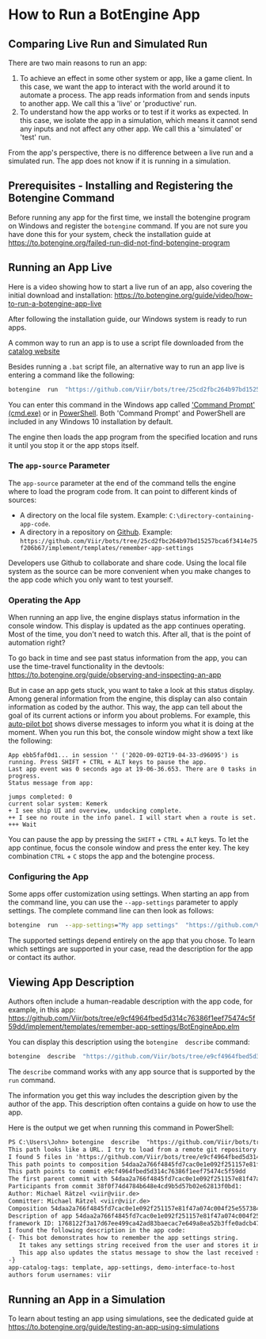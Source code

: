 # How to Run a BotEngine App

## Comparing Live Run and Simulated Run

There are two main reasons to run an app:

1. To achieve an effect in some other system or app, like a game client. In this case, we want the app to interact with the world around it to automate a process. The app reads information from and sends inputs to another app. We call this a 'live' or 'productive' run.
2. To understand how the app works or to test if it works as expected. In this case, we isolate the app in a simulation, which means it cannot send any inputs and not affect any other app. We call this a 'simulated' or 'test' run.

From the app's perspective, there is no difference between a live run and a simulated run. The app does not know if it is running in a simulation.

## Prerequisites - Installing and Registering the Botengine Command

Before running any app for the first time, we install the botengine program on Windows and register the `botengine` command. If you are not sure you have done this for your system, check the installation guide at https://to.botengine.org/failed-run-did-not-find-botengine-program

## Running an App Live

Here is a video showing how to start a live run of an app, also covering the initial download and installation: https://to.botengine.org/guide/video/how-to-run-a-botengine-app-live

After following the installation guide, our Windows system is ready to run apps.

A common way to run an app is to use a script file downloaded from the [catalog website](https://catalog.botengine.org/)

Besides running a `.bat` script file, an alternative way to run an app live is entering a command like the following:

```cmd
botengine  run  "https://github.com/Viir/bots/tree/25cd2fbc264b97bd15257bca6f3414e75f206b67/implement/templates/remember-app-settings"
```

You can enter this command in the Windows app called ['Command Prompt' (cmd.exe)](https://en.wikipedia.org/wiki/Cmd.exe) or in [PowerShell](https://en.wikipedia.org/wiki/PowerShell). Both 'Command Prompt' and PowerShell are included in any Windows 10 installation by default.

The engine then loads the app program from the specified location and runs it until you stop it or the app stops itself.

### The `app-source` Parameter

The `app-source` parameter at the end of the command tells the engine where to load the program code from. It can point to different kinds of sources:

+ A directory on the local file system. Example: `C:\directory-containing-app-code`.
+ A directory in a repository on [Github](https://github.com). Example: `https://github.com/Viir/bots/tree/25cd2fbc264b97bd15257bca6f3414e75f206b67/implement/templates/remember-app-settings`

Developers use Github to collaborate and share code. Using the local file system as the source can be more convenient when you make changes to the app code which you only want to test yourself.

### Operating the App

When running an app live, the engine displays status information in the console window. This display is updated as the app continues operating.
Most of the time, you don't need to watch this. After all, that is the point of automation right?

To go back in time and see past status information from the app, you can use the time-travel functionality in the devtools: https://to.botengine.org/guide/observing-and-inspecting-an-app

But in case an app gets stuck, you want to take a look at this status display. Among general information from the engine, this display can also contain information as coded by the author. This way, the app can tell about the goal of its current actions or inform you about problems. For example, this [auto-pilot bot](https://github.com/Viir/bots/tree/e9cf4964fbed5d314c76386f1eef75474c5f59dd/implement/applications/eve-online/eve-online-warp-to-0-autopilot) shows diverse messages to inform you what it is doing at the moment. When you run this bot, the console window might show a text like the following:

```
App ebb5faf0d1... in session '' ('2020-09-02T19-04-33-d96095') is running. Press SHIFT + CTRL + ALT keys to pause the app.
Last app event was 0 seconds ago at 19-06-36.653. There are 0 tasks in progress.
Status message from app:

jumps completed: 0
current solar system: Kemerk
+ I see ship UI and overview, undocking complete.
++ I see no route in the info panel. I will start when a route is set.
+++ Wait
```

You can pause the app by pressing the `SHIFT` + `CTRL` + `ALT` keys. To let the app continue, focus the console window and press the enter key. The key combination `CTRL` + `C` stops the app and the botengine process.

### Configuring the App

Some apps offer customization using settings. When starting an app from the command line, you can use the `--app-settings` parameter to apply settings. The complete command line can then look as follows:

```cmd
botengine  run  --app-settings="My app settings"  "https://github.com/Viir/bots/tree/e9cf4964fbed5d314c76386f1eef75474c5f59dd/implement/templates/remember-app-settings"
```

The supported settings depend entirely on the app that you chose. To learn which settings are supported in your case, read the description for the app or contact its author.

## Viewing App Description

Authors often include a human-readable description with the app code, for example, in this app: https://github.com/Viir/bots/tree/e9cf4964fbed5d314c76386f1eef75474c5f59dd/implement/templates/remember-app-settings/BotEngineApp.elm

You can display this description using the `botengine  describe` command:

```cmd
botengine  describe  "https://github.com/Viir/bots/tree/e9cf4964fbed5d314c76386f1eef75474c5f59dd/implement/templates/remember-app-settings"
```

The `describe` command works with any app source that is supported by the `run` command.

The information you get this way includes the description given by the author of the app. This description often contains a guide on how to use the app.

Here is the output we get when running this command in PowerShell:

```txt
PS C:\Users\John> botengine  describe  "https://github.com/Viir/bots/tree/e9cf4964fbed5d314c76386f1eef75474c5f59dd/implement/templates/remember-app-settings"
This path looks like a URL. I try to load from a remote git repository.
I found 5 files in 'https://github.com/Viir/bots/tree/e9cf4964fbed5d314c76386f1eef75474c5f59dd/implement/templates/remember-app-settings'.
This path points to composition 54daa2a766f4845fd7cac0e1e092f251157e81f47a074c004f25e55738489701
This path points to commit e9cf4964fbed5d314c76386f1eef75474c5f59dd
The first parent commit with 54daa2a766f4845fd7cac0e1e092f251157e81f47a074c004f25e55738489701 is https://github.com/Viir/bots/tree/38f0f74d4784b648e4cd9b5d57b02e62813f0bd1/implement/templates/remember-app-settings
Participants from commit 38f0f74d4784b648e4cd9b5d57b02e62813f0bd1:
Author: Michael Rätzel <viir@viir.de>
Committer: Michael Rätzel <viir@viir.de>
Composition 54daa2a766f4845fd7cac0e1e092f251157e81f47a074c004f25e55738489701 has the structure of an app program code.
Description of app 54daa2a766f4845fd7cac0e1e092f251157e81f47a074c004f25e55738489701:
framework ID: 1768122f3a17d67ee499ca42ad83baecac7e649a8ea52b3ffe0adcb47a216f87
I found the following description in the app code:
{- This bot demonstrates how to remember the app settings string.
   It takes any settings string received from the user and stores it in the app state.
   This app also updates the status message to show the last received settings string, so you can check that a method (e.g., via command line) of applying the settings works.
-}
app-catalog-tags: template, app-settings, demo-interface-to-host
authors forum usernames: viir
```

## Running an App in a Simulation

To learn about testing an app using simulations, see the dedicated guide at https://to.botengine.org/guide/testing-an-app-using-simulations
